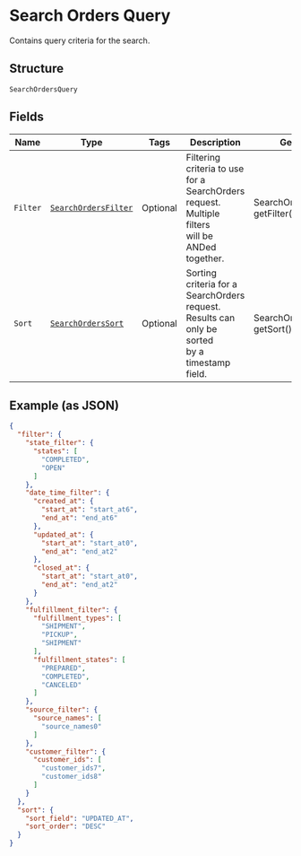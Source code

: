 
# Search Orders Query

Contains query criteria for the search.

## Structure

`SearchOrdersQuery`

## Fields

| Name | Type | Tags | Description | Getter |
|  --- | --- | --- | --- | --- |
| `Filter` | [`SearchOrdersFilter`](/doc/models/search-orders-filter.md) | Optional | Filtering criteria to use for a SearchOrders request. Multiple filters<br>will be ANDed together. | SearchOrdersFilter getFilter() |
| `Sort` | [`SearchOrdersSort`](/doc/models/search-orders-sort.md) | Optional | Sorting criteria for a SearchOrders request. Results can only be sorted<br>by a timestamp field. | SearchOrdersSort getSort() |

## Example (as JSON)

```json
{
  "filter": {
    "state_filter": {
      "states": [
        "COMPLETED",
        "OPEN"
      ]
    },
    "date_time_filter": {
      "created_at": {
        "start_at": "start_at6",
        "end_at": "end_at6"
      },
      "updated_at": {
        "start_at": "start_at0",
        "end_at": "end_at2"
      },
      "closed_at": {
        "start_at": "start_at0",
        "end_at": "end_at2"
      }
    },
    "fulfillment_filter": {
      "fulfillment_types": [
        "SHIPMENT",
        "PICKUP",
        "SHIPMENT"
      ],
      "fulfillment_states": [
        "PREPARED",
        "COMPLETED",
        "CANCELED"
      ]
    },
    "source_filter": {
      "source_names": [
        "source_names0"
      ]
    },
    "customer_filter": {
      "customer_ids": [
        "customer_ids7",
        "customer_ids8"
      ]
    }
  },
  "sort": {
    "sort_field": "UPDATED_AT",
    "sort_order": "DESC"
  }
}
```

